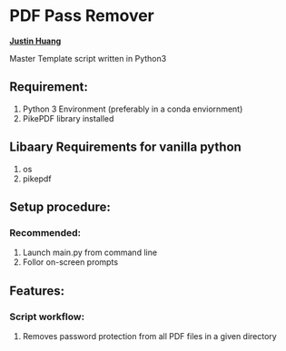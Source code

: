 # PDF Pass Remover
**[Justin Huang](https://github.com/Astray909)**

Master Template script written in Python3

## Requirement:
1. Python 3 Environment (preferably in a conda enviornment)
2. PikePDF library installed

## Libaary Requirements for vanilla python
1. os
2. pikepdf

## Setup procedure:
### Recommended:
1. Launch main.py from command line
2. Follor on-screen prompts

## Features:
### Script workflow:
1. Removes password protection from all PDF files in a given directory
